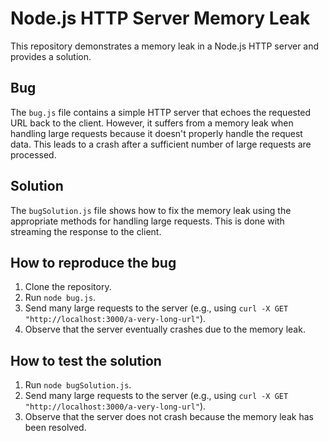 # Node.js HTTP Server Memory Leak

This repository demonstrates a memory leak in a Node.js HTTP server and provides a solution.

## Bug

The `bug.js` file contains a simple HTTP server that echoes the requested URL back to the client.  However, it suffers from a memory leak when handling large requests because it doesn't properly handle the request data.  This leads to a crash after a sufficient number of large requests are processed.

## Solution

The `bugSolution.js` file shows how to fix the memory leak using the appropriate methods for handling large requests. This is done with streaming the response to the client.

## How to reproduce the bug

1. Clone the repository.
2. Run `node bug.js`.
3. Send many large requests to the server (e.g., using `curl -X GET "http://localhost:3000/a-very-long-url"`).
4. Observe that the server eventually crashes due to the memory leak.

## How to test the solution

1. Run `node bugSolution.js`.
2. Send many large requests to the server (e.g., using `curl -X GET "http://localhost:3000/a-very-long-url"`).
3. Observe that the server does not crash because the memory leak has been resolved.
